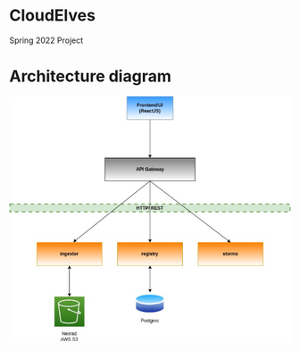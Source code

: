 # CloudElves
Spring 2022 Project

# Architecture diagram

![Weather forecast architecture](./docs/arch.jpg "Architecture diagram")
